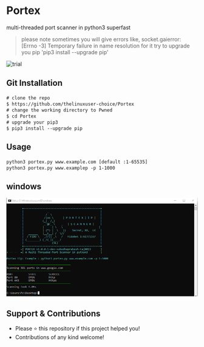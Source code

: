 # Portex
multi-threaded port scanner in python3 superfast
>please note sometimes you will give errors like, socket.gaierror: [Errno -3] Temporary failure in name resolution for it try to upgrade you pip 'pip3 install --upgrade pip'

![trial](assets/MasksOn.gif)


## Git Installation
```
# clone the repo
$ https://github.com/thelinuxuser-choice/Portex
# change the working directory to Pwned
$ cd Portex
# upgrade your pip3
$ pip3 install --upgrade pip

```

## Usage

```
python3 portex.py www.example.com [default :1-65535]
python3 portex.py www.examplep -p 1-1000
```
## windows
<p align="center">
  <img src="/assets/1.png">
</p>

## Support & Contributions
- Please ⭐️ this repository if this project helped you!
- Contributions of any kind welcome!

